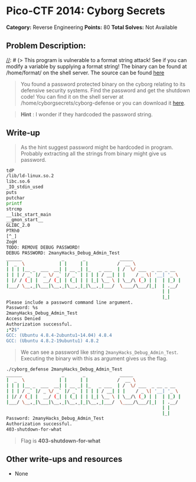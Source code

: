 # Pico-CTF 2014: Cyborg Secrets

**Category:** Reverse Engineering
**Points:** 80
**Total Solves:** Not Available
## Problem Description:

[//]: # (> This program is vulnerable to a format string attack! See if you can modify a variable by supplying a format string! The binary can be found at /home/format/ on the shell server. The source can be found [here](format.c)
> You found a password protected binary on the cyborg relating to its defensive security systems. Find the password and get the shutdown code! You can find it on the shell server at /home/cyborgsecrets/cyborg-defense or you can download it [here](https://picoctf.com/problem-static/reversing/cyborg-secrets/cyborg_defense). 

> **Hint** : I wonder if they hardcoded the password string.

## Write-up
[//]: # (> Your write up goes here.)
> As the hint suggest password might be hardcoded in program. Probably extracting all the strings from binary might give us password.

```bash
tdP
/lib/ld-linux.so.2
libc.so.6
_IO_stdin_used
puts
putchar
printf
strcmp
__libc_start_main
__gmon_start__
GLIBC_2.0
PTRh0
[^_]
ZogH
TODO: REMOVE DEBUG PASSWORD!
DEBUG PASSWORD: 2manyHacks_Debug_Admin_Test
______               _       _             _____
|  _  \             | |     | |           /  __ \
| | | |__ _  ___  __| | __ _| |_   _ ___  | /  \/ ___  _ __ _ __
| | | / _` |/ _ \/ _` |/ _` | | | | / __| | |    / _ \| '__| '_ \
| |/ / (_| |  __/ (_| | (_| | | |_| \__ \ | \__/\ (_) | |  | |_) |
|___/ \__,_|\___|\__,_|\__,_|_|\__,_|___/  \____/\___/|_|  | .__/
                                                           | |
                                                           |_|
Please include a password command line argument.
Password: %s
2manyHacks_Debug_Admin_Test
Access Denied
Authorization successful.
;*2$"
GCC: (Ubuntu 4.8.4-2ubuntu1~14.04) 4.8.4
GCC: (Ubuntu 4.8.2-19ubuntu1) 4.8.2
```

> We can see a password like string ``2manyHacks_Debug_Admin_Test``. Executing the binary with this as argument gives us the flag.

```bash
./cyborg_defense 2manyHacks_Debug_Admin_Test
______               _       _             _____
|  _  \             | |     | |           /  __ \
| | | |__ _  ___  __| | __ _| |_   _ ___  | /  \/ ___  _ __ _ __
| | | / _` |/ _ \/ _` |/ _` | | | | / __| | |    / _ \| '__| '_ \
| |/ / (_| |  __/ (_| | (_| | | |_| \__ \ | \__/\ (_) | |  | |_) |
|___/ \__,_|\___|\__,_|\__,_|_|\__,_|___/  \____/\___/|_|  | .__/
                                                           | |
                                                           |_|
Password: 2manyHacks_Debug_Admin_Test
Authorization successful.
403-shutdown-for-what
```

> Flag is **403-shutdown-for-what**

## Other write-ups and resources

* None
